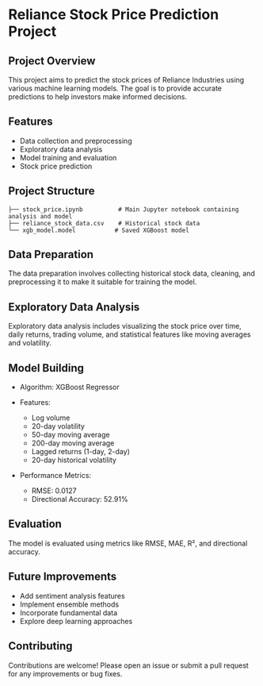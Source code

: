 # Reliance Stock Price Prediction Project

## Project Overview
This project aims to predict the stock prices of Reliance Industries using various machine learning models. The goal is to provide accurate predictions to help investors make informed decisions.

## Features
- Data collection and preprocessing
- Exploratory data analysis
- Model training and evaluation
- Stock price prediction

## Project Structure
```
├── stock_price.ipynb          # Main Jupyter notebook containing analysis and model
├── reliance_stock_data.csv    # Historical stock data
└── xgb_model.model           # Saved XGBoost model
```

## Data Preparation
The data preparation involves collecting historical stock data, cleaning, and preprocessing it to make it suitable for training the model.

## Exploratory Data Analysis
Exploratory data analysis includes visualizing the stock price over time, daily returns, trading volume, and statistical features like moving averages and volatility.

## Model Building
- Algorithm: XGBoost Regressor

- Features:
    - Log volume
    - 20-day volatility
    - 50-day moving average
    - 200-day moving average
    - Lagged returns (1-day, 2-day)
    - 20-day historical volatility

- Performance Metrics:
    - RMSE: 0.0127
    - Directional Accuracy: 52.91%

## Evaluation
The model is evaluated using metrics like RMSE, MAE, R², and directional accuracy.

## Future Improvements
- Add sentiment analysis features
- Implement ensemble methods
- Incorporate fundamental data
- Explore deep learning approaches

## Contributing
Contributions are welcome! Please open an issue or submit a pull request for any improvements or bug fixes.

